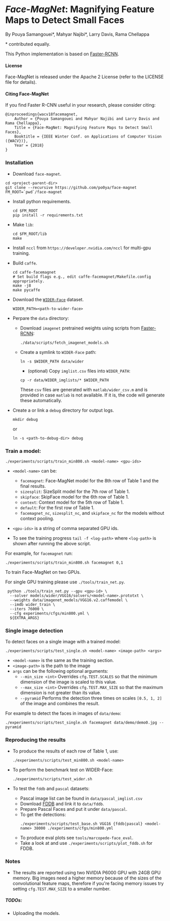 # *Face-MagNet*: Magnifying Feature Maps to Detect Small Faces
 
By Pouya Samangouei\*, Mahyar Najibi\*, Larry Davis, Rama Chellappa

\* contributed equally.

This Python implementation is based on [Faster-RCNN](https://github.com/rbgirshick/py-faster-rcnn).

#### License

Face-MagNet is released under the Apache 2 License (refer to the LICENSE file for details).

#### Citing Face-MagNet

If you find Faster R-CNN useful in your research, please consider citing:

    @inproceedings{wacv18facemagnet,
        Author = {Pouya Samangouei and Mahyar Najibi and Larry Davis and Rama Chellappa},
        Title = {Face-MagNet: Magnifying Feature Maps to Detect Small Faces},
        Booktitle = {IEEE Winter Conf. on Applications of Computer Vision ({WACV})},
        Year = {2018}
    }

    
### Installation

- Download `face-magnet`. 
```
cd <project-parent-dir>
git clone --recursive https://github.com/po0ya/face-magnet
FM_ROOT=`pwd`/face-magnet
```

- Install python requirements.
    ```
    cd $FM_ROOT
    pip install -r requirements.txt
    ```
- Make `lib`:
    ```
    cd $FM_ROOT/lib
    make
    ```
    
- Install `nccl` from `https://developer.nvidia.com/nccl` for multi-gpu training.

- Build `caffe`.
    ```
    cd caffe-facemagnet
    # Set build flags e.g., edit caffe-facemagnet/Makefile.config appropriately.
    make -j8
    make pycaffe
    ```

- Download the [`WIDER-Face`](http://mmlab.ie.cuhk.edu.hk/projects/WIDERFace/) dataset. 
    ```
    WIDER_PATH=<path-to-wider-face>
    ```

- Perpare the `data` directory:
    - Download `imagenet` pretrained weights using scripts from [Faster-RCNN](https://github.com/rbgirshick/py-faster-rcnn):
        ```
        ./data/scripts/fetch_imagenet_models.sh
        ```
    
    - Create a symlink to `WIDER-Face` path:
        ```
        ln -s $WIDER_PATH data/wider
        ```
        - (optional) Copy `imglist.csv` files into `WIDER_PATH`:
        ```
        cp -r data/WIDER_imglists/* $WIDER_PATH
        ```
        These `csv` files are generated with `matlab/wider_csv.m` and is provided
        in case `matlab` is not available. If it is, the code will generate these
        automatically.
         
- Create a or link a `debug` directory for output logs.
    ```
    mkdir debug
    ```
    or
    ```
    ln -s <path-to-debug-dir> debug
    ```
    
### Train a model:
```
./experiments/scripts/train_min800.sh <model-name> <gpu-ids>
```
- `<model-name>` can be:
    - `facemagnet`: Face-MagNet model for the 8th row of Table 1 and the final results.
    - `sizesplit`: SizeSplit model for the 7th row of Table 1.
    - `skipface`: SkipFace model for the 6th row of Table 1.
    - `context`: Context model for the 5th row of Table 1.
    - `default`: For the first row of Table 1.
    - `facemagnet_nc`, `sizesplit_nc`, and `skipface_nc` for the models without context pooling.
    
- `<gpu-ids>` is a string of comma separated GPU ids.
- To see the training progress `tail -f <log-path>` where `<log-path>` is shown
after running the above script.

For example, for `facemagnet` run:
```
./experiments/scripts/train_min800.sh facemagnet 0,1
```
To train Face-MagNet on two GPUs.

For single GPU training please use `./tools/train_net.py`.
```
 python ./tools/train_net.py --gpu <gpu-id> \
  --solver models/wider/VGG16/solvers/<model-name>.prototxt \
  --weights data/imagenet_models/VGG16.v2.caffemodel \
  --imdb wider_train \
  --iters 76000 \
  --cfg experiments/cfgs/min800.yml \
  ${EXTRA_ARGS}
```
### Single image detection

To detect faces on a single image with a trained model:
```
./experiments/scripts/test_single.sh <model-name> <image-path> <args>
```

- `<model-name>` is the same as the training section.
- `<image-path>` is the path to the image
- `args` can be the following optional arguments:
    - `--min_size <int>` Overrides `cfg.TEST.SCALES` so that the minimum dimension of the image is scaled to this value.
    - `--max_size <int>` Overrides `cfg.TEST.MAX_SIZE` so that the maximum dimension is not
    greater than its value. 
    - `--pyramid` Performs the detection three times on scales `[0.5, 1, 2]` of the image and combines the result.

For example to detect the faces in images of `data/demo`:

```
./experiments/scripts/test_single.sh facemagnet data/demo/demo0.jpg --pyramid
```

### Reproducing the results
- To produce the results of each row of Table 1, use:
    ```
    ./experiments/scripts/test_min800.sh <model-name>
    ```

- To perform the benchmark test on WIDER-Face:
    ```
    ./experiments/scripts/test_wider.sh
    ```


- To test the `fddb` and `pascal` datasets:
    - Pascal image list can be found in `data/pascal_imglist.csv`
    - Download [FDDB](http://vis-www.cs.umass.edu/fddb/) and link it to `data/fddb`.
    - Prepare Pascal Faces and put it under `data/pascal`.
    - To get the detections:
        ```
        ./experiments/scripts/test_base.sh VGG16 {fddb|pascal} <model-name> 38000 ./experiments/cfgs/min800.yml
        ```
    - To produce eval plots see `tools/marcopede-face_eval`.
    - Take a look at and use `./experiments/scripts/plot_fddb.sh` for FDDB. 

### Notes
- The results are reported using two NVIDIA P6000 GPU with 24GB GPU memory. Big images need 
a higher memory because of the sizes of the convolutional feature maps, therefore if you're facing memory
issues try setting `cfg.TEST.MAX_SIZE` to a smaller number. 

##### TODOs: 
- Uploading the models.
